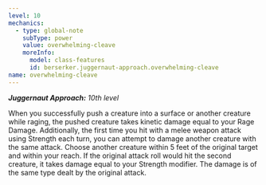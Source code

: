 ```yaml
---
level: 10
mechanics:
  - type: global-note
    subType: power
    value: overwhelming-cleave
    moreInfo:
      model: class-features
      id: berserker.juggernaut-approach.overwhelming-cleave
name: overwhelming-cleave
---
```

_**Juggernaut Approach:** 10th level_
When you successfully push a creature into a surface or another creature while raging, the pushed creature takes kinetic damage equal to your Rage Damage. Additionally, the first time you hit with a melee weapon attack using Strength each turn, you can attempt to damage another creature with the same attack. Choose another creature within 5 feet of the original target and within your reach. If the original attack roll would hit the second creature, it takes damage equal to your Strength modifier. The damage is of the same type dealt by the original attack.